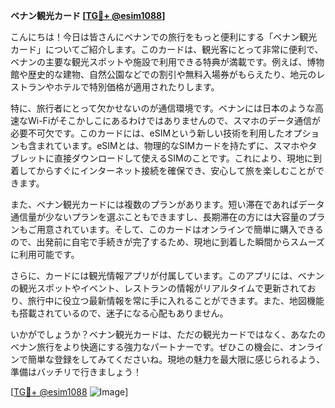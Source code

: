 **ベナン観光カード [[TG💪+ @esim1088](https://t.me/s/esim1088)]**

こんにちは！今日は皆さんにベナンでの旅行をもっと便利にする「ベナン観光カード」についてご紹介します。このカードは、観光客にとって非常に便利で、ベナンの主要な観光スポットや施設で利用できる特典が満載です。例えば、博物館や歴史的な建物、自然公園などでの割引や無料入場券がもらえたり、地元のレストランやホテルで特別価格が適用されたりします。

特に、旅行者にとって欠かせないのが通信環境です。ベナンには日本のような高速なWi-Fiがそこかしこにあるわけではありませんので、スマホのデータ通信が必要不可欠です。このカードには、eSIMという新しい技術を利用したオプションも含まれています。eSIMとは、物理的なSIMカードを持たずに、スマホやタブレットに直接ダウンロードして使えるSIMのことです。これにより、現地に到着してからすぐにインターネット接続を確保でき、安心して旅を楽しむことができます。

また、ベナン観光カードには複数のプランがあります。短い滞在であればデータ通信量が少ないプランを選ぶこともできますし、長期滞在の方には大容量のプランもご用意されています。そして、このカードはオンラインで簡単に購入できるので、出発前に自宅で手続きが完了するため、現地に到着した瞬間からスムーズに利用可能です。

さらに、カードには観光情報アプリが付属しています。このアプリには、ベナンの観光スポットやイベント、レストランの情報がリアルタイムで更新されており、旅行中に役立つ最新情報を常に手に入れることができます。また、地図機能も搭載されているので、迷子になる心配もありません。

いかがでしょうか？ベナン観光カードは、ただの観光カードではなく、あなたのベナン旅行をより快適にする強力なパートナーです。ぜひこの機会に、オンラインで簡単な登録をしてみてくださいね。現地の魅力を最大限に感じられるよう、準備はバッチリで行きましょう！

[[TG💪+ @esim1088](https://t.me/s/esim1088) ![Image](https://i.postimg.cc/Y0z9fWf4/image.png)]